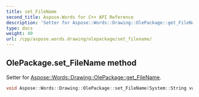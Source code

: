 ```yaml
---
title: set_FileName
second_title: Aspose.Words for C++ API Reference
description: 'Setter for Aspose::Words::Drawing::OlePackage::get_FileName.'
type: docs
weight: 40
url: /cpp/aspose.words.drawing/olepackage/set_filename/
---
```

## OlePackage.set_FileName method


Setter for [Aspose::Words::Drawing::OlePackage::get_FileName](../get_filename/).

```cpp
void Aspose::Words::Drawing::OlePackage::set_FileName(System::String value)
```


